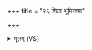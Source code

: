 +++
title = "२६ शिला भूमिरश्मा"

+++
<details><summary>मूलम् (VS)</summary>

शि॒ला भूमि॒रश्मा॑ पां॒सुः सा भूमिः॒ संधृ॑ता धृ॒ता।  
तस्यै॒ हिर॑ण्यवक्षसे पृथि॒व्या अ॑करं॒ नमः॑ ॥
</details>